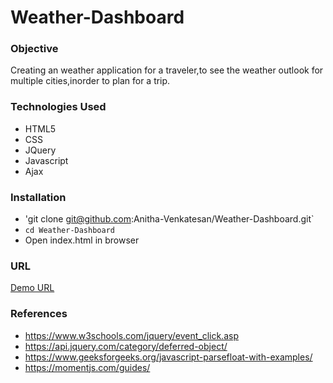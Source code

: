 # Weather-Dashboard

### Objective
Creating an weather application for a traveler,to see the weather outlook for multiple cities,inorder to plan for a trip.

### Technologies Used
* HTML5
* CSS
* JQuery
* Javascript
* Ajax 
### Installation
* 'git clone git@github.com:Anitha-Venkatesan/Weather-Dashboard.git`
* `cd Weather-Dashboard`
* Open index.html in browser
### URL
[Demo URL](https://anitha-venkatesan.github.io/Weather-Dashboard/)

### References
* https://www.w3schools.com/jquery/event_click.asp
* https://api.jquery.com/category/deferred-object/
* https://www.geeksforgeeks.org/javascript-parsefloat-with-examples/
* https://momentjs.com/guides/
